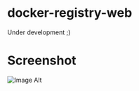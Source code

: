 # docker-registry-web
  Under development ;)

Screenshot
==========
![Image Alt](https://i.imgur.com/W2BXzAI.png)
